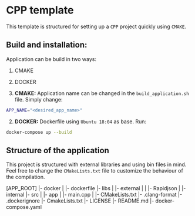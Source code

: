 # CPP template

This template is structured for setting up a `CPP` project quickly using `CMAKE`.

## Build and installation:
Application can be build in two ways:

1. CMAKE
2. DOCKER


1. **CMAKE:**
Application name can be changed in the `build_application.sh` file. Simply change:
```bash
APP_NAME="<desired_app_name>"
```

2. **DOCKER:**
Dockerfile using `Ubuntu 18:04` as base. Run:

```bash
docker-compose up --build
```

## Structure of the application

This project is structured with external libraries and using bin files in mind. Feel free to change the `CMakeLists.txt` file to customize the behaviour of the compilation.

[APP_ROOT]
|- docker
| |- dockerfile 
|- libs
| |- external 
| | |- Rapidjson 
| |- internal 
|- src
| |- app 
| |- main.cpp 
| |- CMakeLists.txt 
|- .clang-format
|- .dockerignore
|- CmakeLists.txt
|- LICENSE
|- README.md
|- docker-compose.yaml
